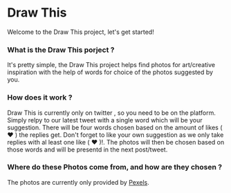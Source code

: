 # Draw This
Welcome to the Draw This project, let's get started!

### What is the Draw This porject ?
It's pretty simple, the Draw This project helps find photos for art/creative inspiration with the help of words for choice of the photos suggested by you.

### How does it work ?
Draw This is currently only on twitter , so you need to be on the platform. Simply relpy to our latest tweet with a single word which will be your suggestion. There will be four words chosen based on the amount of likes ( ❤️ ) the replies get. Don't forget to like your own suggestion as we only take replies with al least one like ( ❤️ )!. The photos will then be chosen based on those words and will be presentd in the next post/tweet. 

### Where do these Photos come from, and how are they chosen ?
The photos are currently only provided by [Pexels](https://www.pexels.com).

